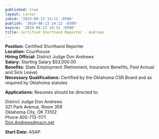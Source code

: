 ```yaml
---
published: true
layout: career
jobid: '2024-08-13 14:12 -0500'
publish: '2024-08-13 14:12 -0500'
expire: '2024-08-13 14:12 -0500'
title: Certified Shorthand Reporter - Andrews
---
```

**Position:** Certified Shorthand Reporter  
**Location:** Courthouse  			
**Hiring Official:** District Judge Don Andrews  
**Salary:** Starting Salary $53,000.00  
**Benefits:** State Employment (Retirement, Insurance Benefits, Paid Annual and Sick Leave)  
**Necessary Qualifications:** Certified by the Oklahoma CSR Board and as required by Oklahoma statutes

**Applications:** Resumes should be directed to:

District Judge Don Andrews  
321 Park Avenue, Room 359  
Oklahoma City, OK  73102  
Phone 405-713-1171  
[Don.Andrews@oscn.net](mailto:Don.Andrews@oscn.net)


**Start Date:** ASAP
